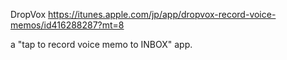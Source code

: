 DropVox
https://itunes.apple.com/jp/app/dropvox-record-voice-memos/id416288287?mt=8

a "tap to record voice memo to INBOX" app.
